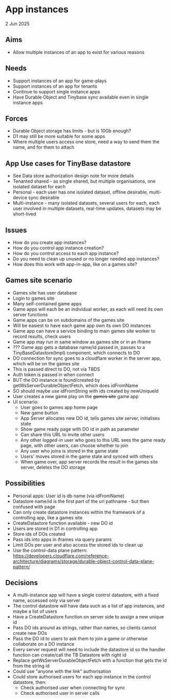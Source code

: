 App instances
=============

2 Jun 2025

Aims
----

- Allow multiple instances of an app to exist for various reasons

Needs
-----

- Support instances of an app for game-plays
- Support instances of an app for tenants
- Continue to support single instance apps
- Have Durable Object and Tinybase sync available even in single instance apps

Forces
------

- Durable Object storage has limits - but is 10Gb enough?
- D1 may still be more suitable for some apps
- Where multiple users access one store, need a way to send them the name, and for them to attach

App Use cases for TinyBase datastore
------------------------------------
- See Data store authorization design note for more details
- Tenanted shared - as single shared, but multiple organisations, one isolated dataset for each
- Personal - each user has one isolated dataset, offline desirable, multi-device sync desirable
- Multi-instance - many isolated datasets, several users for each, each user involved in multiple datasets, real-time updates, datasets may be short-lived

Issues
------

- How do you create app instances?
- How do you control app instance creation?
- How do you control access to each app instance?
- Do you need to clean up unused or no longer needed app instances?
- How does this work with app-in-app, like on a games site?

Games site scenario
-------------------

- Games site has user database
- Login to games site
- Many self-contained game apps
- Game apps will each be an individual worker, as each will need its own server functions
- Game apps can be on subdomains of the games site
- Will be easiest to have each game app own its own DO instances
- Game app can have a service binding to main games site worker to record results, check users
- Game app may run in same window as games site or in an iframe
- ??? Game app gets a database name/id passed in, passes to a TinyBaseDatastore(Impl) component, which connects to DO
- DO connection for sync goes to a cloudflare worker in the server app, which will be on the games site
- This is passed direct to DO, not via TBDS
- Auth token is passed in when connect
- BUT the DO instance is found/created by getWsServerDurableObjectFetch, which does idFromName
- SO should maybe use idFromString with ids created by newUniqueId
- User creates a new game play on the ~~games site~~ game app
- UI scenario:
  - User goes to games app home page
  - New game button
  - App Server allocates new DO id, tells games site server, initialises state
  - Show game ready page with DO id in path as parameter
  - Can share this URL to invite other users
  - Any other _logged-in_ user who goes to this URL sees the game ready page, with other users, can choose whether to join
  - Any user who joins is stored in the game state
  - Users' moves stored in the game state and synced with others
  - When game over, app server records the result in the games site server, deletes the DO storage

Possibilities
-------------

- Personal apps: User id is db name (via idFromName)
- Datastore name/id is the first part of the url pathname - but then confused with page
- Can only create datastore instances within the framework of a controlling app, like a games site
- CreateDatastore function available - new DO id
- Users are stored in D1 in controlling app
- Store ids of DOs created
- Pass ids into apps in iframes via query params
- Limit DOs per user and also access the stored ids to clean up
- Use the control-data plane pattern: https://developers.cloudflare.com/reference-architecture/diagrams/storage/durable-object-control-data-plane-pattern/

Decisions
---------

- A multi-instance app will have a single control datastore, with a fixed name, accessed only via server
- The control datastore will have data such as a list of app instances, and maybe a list of users
- Have a CreateDatastore function on server side to assign a new unique id
- Pass DO ids around as strings, rather than names, so clients cannot create new DOs
- Pass the DO id to users to ask them to join a game or otherwise collaborate on a DO instance
- Every server request will need to include the datastore id so the handler function can create/call the TB Datastore with right id
- Replace getWsServerDurableObjectFetch with a function that gets the id from the string id
- Could use "anyone with the link" authorisation
- Could store authorised users for each app instance in the control datastore, then:
  - Check authorised user when connecting for sync
  - Check authorised user in server calls

